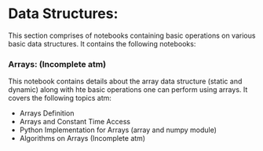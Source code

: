 # Data Structures:
This section comprises of notebooks containing basic operations on various basic data structures. It contains the following notebooks:

### Arrays: (Incomplete atm)
This notebook contains details about the array data structure (static and dynamic) along with hte basic operations one can perform using arrays. It covers the following topics atm:

* Arrays Definition
* Arrays and Constant Time Access
* Python Implementation for Arrays (array and numpy module)
* Algorithms on Arrays (Incomplete atm)